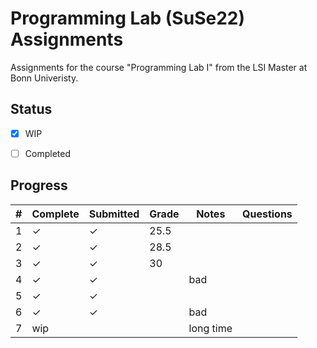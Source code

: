 # Programming Lab (SuSe22) Assignments
Assignments for the course "Programming Lab I" from the LSI Master at Bonn Univeristy.


## Status
- [x] WIP 
- [ ] Completed


## Progress

| #  | Complete | Submitted | Grade | Notes     | Questions    |
|----|----------|-----------|-------|-----------|--------------|
| 1  | &check;  | &check;   | 25.5  |           |              |
| 2  | &check;  | &check;   | 28.5  |           |              |
| 3  | &check;  | &check;   | 30    |           |              |
| 4  | &check;  | &check;   |       |   bad     |              |
| 5  | &check;  | &check;   |       |           |              |
| 6  | &check;  | &check;   |       |   bad     |              |
| 7  | wip      |           |       | long time |              |
